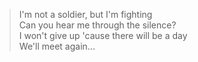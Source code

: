 > I'm not a soldier, but I'm fighting  
> Can you hear me through the silence?  
> I won't give up 'cause there will be a day  
> We'll meet again...
